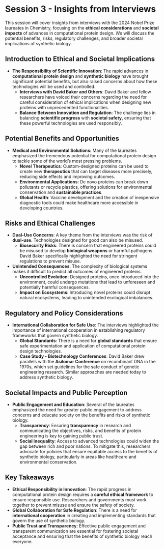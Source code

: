 # Session 3 - Insights from Interviews

This session will cover insights from interviews with the 2024 Nobel Prize laureates in Chemistry, focusing on the **ethical considerations** and **societal impacts** of advances in computational protein design. We will discuss the potential benefits, risks, regulatory challenges, and broader societal implications of synthetic biology.

## Introduction to Ethical and Societal Implications

- **The Responsibility of Scientific Innovation**: The rapid advances in **computational protein design** and **synthetic biology** have brought significant potential benefits, but also raised concerns about how these technologies will be used and controlled.
  - **Interviews with David Baker and Others**: David Baker and fellow researchers have voiced their concerns regarding the need for careful consideration of ethical implications when designing new proteins with unprecedented functionalities.
  - **Balance Between Innovation and Regulation**: The challenge lies in balancing **scientific progress** with **societal safety**, ensuring that these powerful technologies are used responsibly.

## Potential Benefits and Opportunities

- **Medical and Environmental Solutions**: Many of the laureates emphasized the tremendous potential for computational protein design to tackle some of the world’s most pressing problems.
  - **Novel Therapeutics**: Custom-designed proteins can be used to create new **therapeutics** that can target diseases more precisely, reducing side effects and improving outcomes.
  - **Environmental Applications**: De novo proteins can break down pollutants or recycle plastics, offering solutions for environmental conservation and **sustainable practices**.
  - **Global Health**: Vaccine development and the creation of inexpensive diagnostic tools could make healthcare more accessible in developing countries.

## Risks and Ethical Challenges

- **Dual-Use Concerns**: A key theme from the interviews was the risk of **dual-use**. Technologies designed for good can also be misused.
  - **Biosecurity Risks**: There is concern that engineered proteins could be misused to develop **biological weapons** or harmful pathogens. David Baker specifically highlighted the need for stringent regulations to prevent misuse.
- **Unintended Consequences**: The complexity of biological systems makes it difficult to predict all outcomes of engineered proteins.
  - **Uncontrolled Evolution**: Designed proteins, once introduced into the environment, could undergo mutations that lead to unforeseen and potentially harmful consequences.
  - **Impact on Ecosystems**: Introducing novel proteins could disrupt natural ecosystems, leading to unintended ecological imbalances.

## Regulatory and Policy Considerations

- **International Collaboration for Safe Use**: The interviews highlighted the importance of international cooperation in establishing regulatory frameworks that govern synthetic biology.
  - **Global Standards**: There is a need for **global standards** that ensure safe experimentation and application of computational protein design technologies.
  - **Case Study - Biotechnology Conferences**: David Baker drew parallels with the **Asilomar Conference** on recombinant DNA in the 1970s, which set guidelines for the safe conduct of genetic engineering research. Similar approaches are needed today to address synthetic biology.

## Societal Impacts and Public Perception

- **Public Engagement and Education**: Several of the laureates emphasized the need for greater public engagement to address concerns and educate society on the benefits and risks of synthetic biology.
  - **Transparency**: Ensuring **transparency** in research and communicating the objectives, risks, and benefits of protein engineering is key to gaining public trust.
  - **Social Inequality**: Access to advanced technologies could widen the gap between rich and poor nations. To mitigate this, researchers advocate for policies that ensure equitable access to the benefits of synthetic biology, particularly in areas like healthcare and environmental conservation.

## Key Takeaways

- **Ethical Responsibility in Innovation**: The rapid progress in computational protein design requires a **careful ethical framework** to ensure responsible use. Researchers and governments must work together to prevent misuse and ensure the safety of society.
- **Global Collaboration for Safe Regulation**: There is a need for **international cooperation** in creating and implementing standards that govern the use of synthetic biology.
- **Public Trust and Transparency**: Effective public engagement and transparent communication are essential for fostering societal acceptance and ensuring that the benefits of synthetic biology reach everyone.
